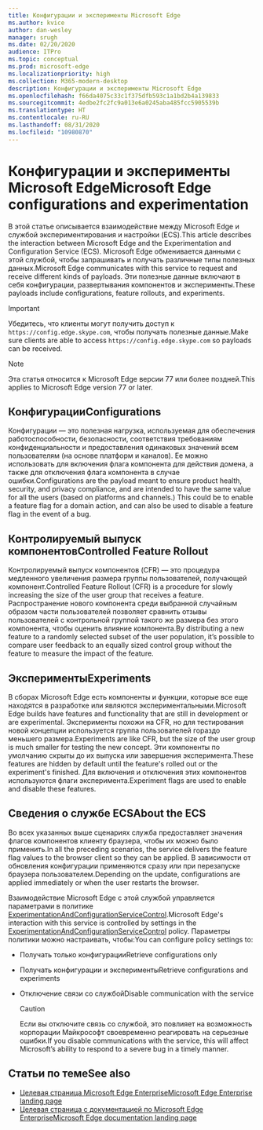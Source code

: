 ```yaml
---
title: Конфигурации и эксперименты Microsoft Edge
ms.author: kvice
author: dan-wesley
manager: srugh
ms.date: 02/20/2020
audience: ITPro
ms.topic: conceptual
ms.prod: microsoft-edge
ms.localizationpriority: high
ms.collection: M365-modern-desktop
description: Конфигурации и эксперименты Microsoft Edge
ms.openlocfilehash: f66da4075c33c1f375dfb593c1a1bd2b4a139833
ms.sourcegitcommit: 4edbe2fc2fc9a013e6a0245aba485fcc5905539b
ms.translationtype: HT
ms.contentlocale: ru-RU
ms.lasthandoff: 08/31/2020
ms.locfileid: "10980870"
---
```

# <span data-ttu-id="45e1e-103">Конфигурации и эксперименты Microsoft Edge</span><span class="sxs-lookup"><span data-stu-id="45e1e-103">Microsoft Edge configurations and experimentation</span></span>

<span data-ttu-id="45e1e-104">В этой статье описывается взаимодействие между Microsoft Edge и службой экспериментирования и настройки (ECS).</span><span class="sxs-lookup"><span data-stu-id="45e1e-104">This article describes the interaction between Microsoft Edge and the Experimentation and Configuration Service (ECS).</span></span> <span data-ttu-id="45e1e-105">Microsoft Edge обменивается данными с этой службой, чтобы запрашивать и получать различные типы полезных данных.</span><span class="sxs-lookup"><span data-stu-id="45e1e-105">Microsoft Edge communicates with this service to request and receive different kinds of payloads.</span></span> <span data-ttu-id="45e1e-106">Эти полезные данные включают в себя конфигурации, развертывания компонентов и эксперименты.</span><span class="sxs-lookup"><span data-stu-id="45e1e-106">These payloads include configurations, feature rollouts, and experiments.</span></span>

> [!IMPORTANT]
> <span data-ttu-id="45e1e-107">Убедитесь, что клиенты могут получить доступ к `https://config.edge.skype.com`, чтобы получать полезные данные.</span><span class="sxs-lookup"><span data-stu-id="45e1e-107">Make sure clients are able to access `https://config.edge.skype.com` so payloads can be received.</span></span>

> [!NOTE]
> <span data-ttu-id="45e1e-108">Эта статья относится к Microsoft Edge версии 77 или более поздней.</span><span class="sxs-lookup"><span data-stu-id="45e1e-108">This applies to Microsoft Edge version 77 or later.</span></span>

## <span data-ttu-id="45e1e-109">Конфигурации</span><span class="sxs-lookup"><span data-stu-id="45e1e-109">Configurations</span></span>

<span data-ttu-id="45e1e-110">Конфигурации — это полезная нагрузка, используемая для обеспечения работоспособности, безопасности, соответствия требованиям конфиденциальности и предоставления одинаковых значений всем пользователям (на основе платформ и каналов). Ее можно использовать для включения флага компонента для действия домена, а также для отключения флага компонента в случае ошибки.</span><span class="sxs-lookup"><span data-stu-id="45e1e-110">Configurations are the payload meant to ensure product health, security, and privacy compliance, and are intended to have the same value for all the users (based on platforms and channels.) This could be to enable a feature flag for a domain action, and can also be used to disable a feature flag in the event of a bug.</span></span>

## <span data-ttu-id="45e1e-111">Контролируемый выпуск компонентов</span><span class="sxs-lookup"><span data-stu-id="45e1e-111">Controlled Feature Rollout</span></span>

<span data-ttu-id="45e1e-112">Контролируемый выпуск компонентов (CFR) — это процедура медленного увеличения размера группы пользователей, получающей компонент.</span><span class="sxs-lookup"><span data-stu-id="45e1e-112">Controlled Feature Rollout (CFR) is a procedure for slowly increasing the size of the user group that receives a feature.</span></span> <span data-ttu-id="45e1e-113">Распространение нового компонента среди выбранной случайным образом части пользователей позволяет сравнить отзывы пользователей с контрольной группой такого же размера без этого компонента, чтобы оценить влияние компонента.</span><span class="sxs-lookup"><span data-stu-id="45e1e-113">By distributing a new feature to a randomly selected subset of the user population, it’s possible to compare user feedback to an equally sized control group without the feature to measure the impact of the feature.</span></span>

## <span data-ttu-id="45e1e-114">Эксперименты</span><span class="sxs-lookup"><span data-stu-id="45e1e-114">Experiments</span></span>

<span data-ttu-id="45e1e-115">В сборах Microsoft Edge есть компоненты и функции, которые все еще находятся в разработке или являются экспериментальными.</span><span class="sxs-lookup"><span data-stu-id="45e1e-115">Microsoft Edge builds have features and functionality that are still in development or are experimental.</span></span> <span data-ttu-id="45e1e-116">Эксперименты похожи на CFR, но для тестирования новой концепции используется группа пользователей гораздо меньшего размера.</span><span class="sxs-lookup"><span data-stu-id="45e1e-116">Experiments are like CFR, but the size of the user group is much smaller for testing the new concept.</span></span> <span data-ttu-id="45e1e-117">Эти компоненты по умолчанию скрыты до их выпуска или завершения эксперимента.</span><span class="sxs-lookup"><span data-stu-id="45e1e-117">These features are hidden by default until the feature's rolled out or the experiment's finished.</span></span> <span data-ttu-id="45e1e-118">Для включения и отключения этих компонентов используются флаги эксперимента.</span><span class="sxs-lookup"><span data-stu-id="45e1e-118">Experiment flags are used to enable and disable these features.</span></span>

## <span data-ttu-id="45e1e-119">Сведения о службе ECS</span><span class="sxs-lookup"><span data-stu-id="45e1e-119">About the ECS</span></span>

<span data-ttu-id="45e1e-120">Во всех указанных выше сценариях служба предоставляет значения флагов компонентов клиенту браузера, чтобы их можно было применить.</span><span class="sxs-lookup"><span data-stu-id="45e1e-120">In all the preceding scenarios, the service delivers the feature flag values to the browser client so they can be applied.</span></span> <span data-ttu-id="45e1e-121">В зависимости от обновления конфигурации применяются сразу или при перезапуске браузера пользователем.</span><span class="sxs-lookup"><span data-stu-id="45e1e-121">Depending on the update, configurations are applied immediately or when the user restarts the browser.</span></span>

<span data-ttu-id="45e1e-122">Взаимодействие Microsoft Edge с этой службой управляется параметрами в политике [ExperimentationAndConfigurationServiceControl](https://docs.microsoft.com/DeployEdge/microsoft-edge-policies#experimentationandconfigurationservicecontrol).</span><span class="sxs-lookup"><span data-stu-id="45e1e-122">Microsoft Edge's interaction with this service is controlled by settings in the [ExperimentationAndConfigurationServiceControl](https://docs.microsoft.com/DeployEdge/microsoft-edge-policies#experimentationandconfigurationservicecontrol) policy.</span></span> <span data-ttu-id="45e1e-123">Параметры политики можно настраивать, чтобы:</span><span class="sxs-lookup"><span data-stu-id="45e1e-123">You can configure policy settings to:</span></span>

- <span data-ttu-id="45e1e-124">Получать только конфигурации</span><span class="sxs-lookup"><span data-stu-id="45e1e-124">Retrieve configurations only</span></span>
- <span data-ttu-id="45e1e-125">Получать конфигурации и эксперименты</span><span class="sxs-lookup"><span data-stu-id="45e1e-125">Retrieve configurations and experiments</span></span>
- <span data-ttu-id="45e1e-126">Отключение связи со службой</span><span class="sxs-lookup"><span data-stu-id="45e1e-126">Disable communication with the service</span></span>

  > [!CAUTION]
  > <span data-ttu-id="45e1e-127">Если вы отключите связь со службой, это повлияет на возможность корпорации Майкрософт своевременно реагировать на серьезные ошибки.</span><span class="sxs-lookup"><span data-stu-id="45e1e-127">If you disable communications with the service, this will affect Microsoft’s ability to respond to a severe bug in a timely manner.</span></span>

## <span data-ttu-id="45e1e-128">Статьи по теме</span><span class="sxs-lookup"><span data-stu-id="45e1e-128">See also</span></span>

- [<span data-ttu-id="45e1e-129">Целевая страница Microsoft Edge Enterprise</span><span class="sxs-lookup"><span data-stu-id="45e1e-129">Microsoft Edge Enterprise landing page</span></span>](https://www.microsoftedgeinsider.com/enterprise)
- [<span data-ttu-id="45e1e-130">Целевая страница с документацией по Microsoft Edge Enterprise</span><span class="sxs-lookup"><span data-stu-id="45e1e-130">Microsoft Edge documentation landing page</span></span>](https://docs.microsoft.com/DeployEdge/)
